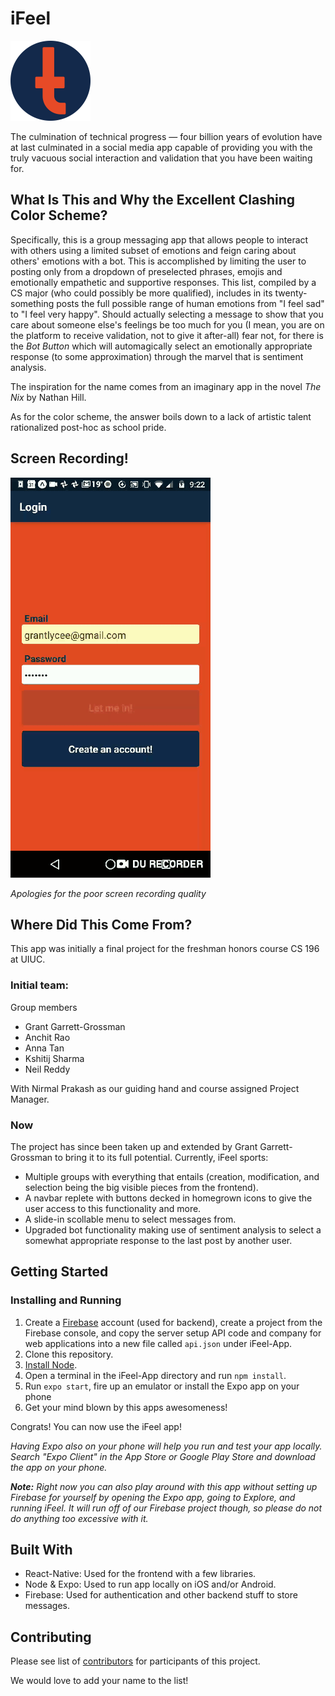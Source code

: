 # iFeel
<img alt="Logo" src="screenshots/icon.png" width="128" height="128" />

The culmination of technical progress — four billion years of evolution have at last culminated in a social media app capable of providing you with the truly vacuous social interaction and validation that you have been waiting for.

## What Is This and Why the Excellent Clashing Color Scheme?
Specifically, this is a group messaging app that allows people to interact with others using a limited subset of emotions and feign caring about others' emotions with a bot. This is accomplished by limiting the user to posting only from a dropdown of preselected phrases, emojis and emotionally empathetic and supportive responses. This list, compiled by a CS major (who could possibly be more qualified), includes in its twenty-something posts the full possible range of human emotions from "I feel sad" to "I feel very happy". Should actually selecting a message to show that you care about someone else's feelings be too much for you (I mean, you are on the platform to receive validation, not to give it after-all) fear not, for there is the *Bot Button* which will automagically select an emotionally appropriate response (to some approximation) through the marvel that is sentiment analysis.

The inspiration for the name comes from an imaginary app in the novel *The Nix* by Nathan Hill.

As for the color scheme, the answer boils down to a lack of artistic talent rationalized post-hoc as school pride.

## Screen Recording!
![Screen Recording](screenshots/screen_recording.gif)

*Apologies for the poor screen recording quality*

## Where Did This Come From?
This app was initially a final project for the freshman honors course CS 196 at UIUC.

### Initial team:
Group members

  * Grant Garrett-Grossman
  * Anchit Rao
  * Anna Tan
  * Kshitij Sharma
  * Neil Reddy
  
With Nirmal Prakash as our guiding hand and course assigned Project Manager.

### Now
The project has since been taken up and extended by Grant Garrett-Grossman to bring it to its full potential. Currently, iFeel sports:

  * Multiple groups with everything that entails (creation, modification, and selection being the big visible pieces from the frontend).
  * A navbar replete with buttons decked in homegrown icons to give the user access to this functionality and more.
  * A slide-in scollable menu to select messages from.
  * Upgraded bot functionality making use of sentiment analysis to select a somewhat appropriate response to the last post by another user.

## Getting Started

### Installing and Running


 1. Create a [Firebase](https://firebase.google.com/) account (used for backend), create a project from the Firebase console, and copy the server setup API code and company for web applications into a new file called `api.json` under iFeel-App.
 2. Clone this repository.
 3. [Install Node](https://nodejs.org/en/download/).
 4. Open a terminal in the iFeel-App directory and run `npm install`.
 5. Run `expo start`, fire up an emulator or install the Expo app on your phone
 6. Get your mind blown by this apps awesomeness!

Congrats! You can now use the iFeel app!

*Having Expo also on your phone will help you run and test your app locally. Search "Expo Client" in the App Store or Google Play Store and download the app on your phone.*

***Note:** Right now you can also play around with this app without setting up Firebase for yourself by opening the Expo app, going to Explore, and running iFeel. It will run off of our Firebase project though, so please do not do anything too excessive with it.*

## Built With

  * React-Native: Used for the frontend with a few libraries.
  * Node & Expo: Used to run app locally on iOS and/or Android.
  * Firebase: Used for authentication and other backend stuff to store messages.

## Contributing

Please see list of [contributors](https://github.com/CS196Illinois/iFeel/graphs/contributors) for participants of this project.

We would love to add your name to the list!
